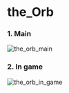 # the_Orb 

### 1. Main
![the_orb_main](https://user-images.githubusercontent.com/37136008/77983198-4bd0bf80-7349-11ea-9b65-99baedb35ef1.jpg)

### 2. In game
![the_orb_in_game](https://user-images.githubusercontent.com/37136008/77983249-74f15000-7349-11ea-84cb-27d1b45a3907.jpg)

